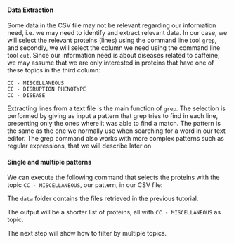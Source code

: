 <script>
import Alert from "$components/Alert.svelte";
</script>

#### Data Extraction

Some data in the CSV file may not be relevant regarding our information
need, i.e. we may need to identify and extract relevant data. In our case, we
will select the relevant proteins (lines) using the command line tool `grep`,
and secondly, we will select the column we need using the command line tool
`cut`. Since our information need is about diseases related to caffeine, we may
assume that we are only interested in proteins that have one of these topics
in the third column:

```text
CC - MISCELLANEOUS
CC - DISRUPTION PHENOTYPE
CC - DISEASE
```

Extracting lines from a text file is the main function of `grep`. The selection
is performed by giving as input a pattern that grep tries to find in each line,
presenting only the ones where it was able to find a match. The pattern is
the same as the one we normally use when searching for a word in our text
editor. The grep command also works with more complex patterns such as
regular expressions, that we will describe later on.

#### Single and multiple patterns

We can execute the following command that selects the proteins with the
topic `CC - MISCELLANEOUS`, our pattern, in our CSV file:

<Execute command="grep 'CC - MISCELLANEOUS' data/chebi_27732_xrefs_UniProt.csv" />

The `data` folder contains the files retrieved in the previous tutorial.

The output will be a shorter list of proteins, all with `CC - MISCELLANEOUS`
as topic.

The next step will show how to filter by multiple topics.
